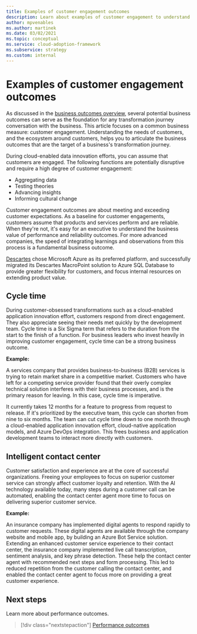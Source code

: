```yaml
---
title: Examples of customer engagement outcomes
description: Learn about examples of customer engagement to understand the needs of customers and the ecosystem around them during their business transformation journey.
author: mpvenables
ms.author: martinek
ms.date: 03/02/2021
ms.topic: conceptual
ms.service: cloud-adoption-framework
ms.subservice: strategy
ms.custom: internal
---
```


# Examples of customer engagement outcomes

As discussed in the [business outcomes overview](./index.md), several potential business outcomes can serve as the foundation for any transformation journey conversation with the business. This article focuses on a common business measure: customer engagement. Understanding the needs of customers, and the ecosystem around customers, helps you to articulate the business outcomes that are the target of a business's transformation journey.

During cloud-enabled data innovation efforts, you can assume that customers are engaged. The following functions are potentially disruptive and require a high degree of customer engagement:

- Aggregating data
- Testing theories
- Advancing insights
- Informing cultural change

Customer engagement outcomes are about meeting and exceeding customer expectations. As a baseline for customer engagements, customers assume that products and services perform and are reliable. When they're not, it's easy for an executive to understand the business value of performance and reliability outcomes. For more advanced companies, the speed of integrating learnings and observations from this process is a fundamental business outcome.

[Descartes](https://customers.microsoft.com/story/724203-the-descartes-systems-group-travel-and-transportation-azure-sql-database) chose Microsoft Azure as its preferred platform, and successfully migrated its Descartes MacroPoint solution to Azure SQL Database to provide greater flexibility for customers, and focus internal resources on extending product value.

## Cycle time

During customer-obsessed transformations such as a cloud-enabled application innovation effort, customers respond from direct engagement. They also appreciate seeing their needs met quickly by the development team. Cycle time is a Six Sigma term that refers to the duration from the start to the finish of a function. For business leaders who invest heavily in improving customer engagement, cycle time can be a strong business outcome.

**Example:**

A services company that provides business-to-business (B2B) services is trying to retain market share in a competitive market. Customers who have left for a competing service provider found that their overly complex technical solution interferes with their business processes, and is the primary reason for leaving. In this case, cycle time is imperative.

It currently takes 12 months for a feature to progress from request to release. If it's prioritized by the executive team, this cycle can shorten from nine to six months. The team can cut cycle time down to one month through a cloud-enabled application innovation effort, cloud-native application models, and Azure DevOps integration. This frees business and application development teams to interact more directly with customers.

## Intelligent contact center

Customer satisfaction and experience are at the core of successful organizations. Freeing your employees to focus on superior customer service can strongly affect customer loyalty and retention. With the AI technology available today, many steps during a customer call can be automated, enabling the contact center agent more time to focus on delivering superior customer service.

**Example:**

An insurance company has implemented digital agents to respond rapidly to customer requests. These digital agents are available through the company website and mobile app, by building an Azure Bot Service solution. Extending an enhanced customer service experience to their contact center, the insurance company implemented live call transcription, sentiment analysis, and key phrase detection. These help the contact center agent with recommended next steps and form processing. This led to reduced repetition from the customer calling the contact center, and enabled the contact center agent to focus more on providing a great customer experience.

## Next steps

Learn more about performance outcomes.

> [!div class="nextstepaction"]
> [Performance outcomes](./performance-outcomes.md)
